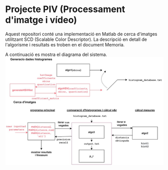 # Projecte PIV (Processament d'imatge i vídeo)
Aquest repositori conté una implementació en Matlab de cerca d'imatges utilitzant SCD (Scalable Color Descriptor). La descripció en detall de l'algorisme i resultats es troben en el document Memoria.

A continuació es mostra el diagrama del sistema.
![](figures/overview.jpg "Estructura de l'algorisme")
